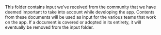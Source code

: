 This folder contains input we've received from the community that we have deemed important to take into account while developing the app. Contents from these documents will be used as input for the various teams that work on the app. If a document is covered or adopted in its entirety, it will eventually be removed from the input folder. 